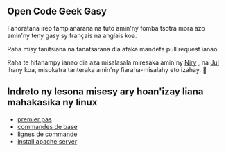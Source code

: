 ## Open Code Geek Gasy 


Fanoratana ireo fampianarana na tuto amin'ny fomba tsotra mora azo amin'ny teny gasy sy français na anglais koa.

Raha misy fanitsiana na fanatsarana dia afaka mandefa pull request ianao.

Raha te hifanampy ianao dia aza misalasala miresaka amin'ny [Niry](https://github.com/NyAndria)  , na [Jul](https://github.com/julkwel) ihany koa, misokatra tanteraka amin'ny fiaraha-misalahy eto izahay. :raised_hands:

## Indreto ny lesona misesy ary hoan'izay liana mahakasika ny linux

- [premier pas](https://github.com/open-code-geek-gasy/Linux/blob/master/premier-pas.md)
- [commandes de base](https://github.com/open-code-geek-gasy/Linux/blob/master/commande-base.md)
- [lignes de commande](https://github.com/open-code-geek-gasy/Linux/blob/master/ligne-commande.md)
- [install apache server](https://github.com/open-code-geek-gasy/Linux/blob/master/installation-serveur.md)
